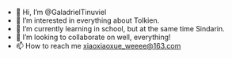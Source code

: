 - 👋 Hi, I’m @GaladrielTinuviel
- 👀 I’m interested in everything about Tolkien.
- 🌱 I’m currently learning in school, but at the same time Sindarin.
- 💞️ I’m looking to collaborate on well, everything!
- 📫 How to reach me xiaoxiaoxue_weeee@163.com
